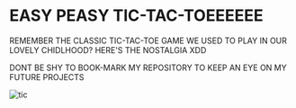 # EASY PEASY TIC-TAC-TOEEEEEE

REMEMBER THE CLASSIC TIC-TAC-TOE GAME WE USED TO PLAY IN OUR LOVELY CHIDLHOOD? HERE'S THE NOSTALGIA XDD


DONT BE SHY TO BOOK-MARK MY REPOSITORY TO KEEP AN EYE ON MY FUTURE PROJECTS   



![tic](https://user-images.githubusercontent.com/72959655/137013311-f6114ecc-3625-450f-82e3-4aedd753ef1f.jpg)
